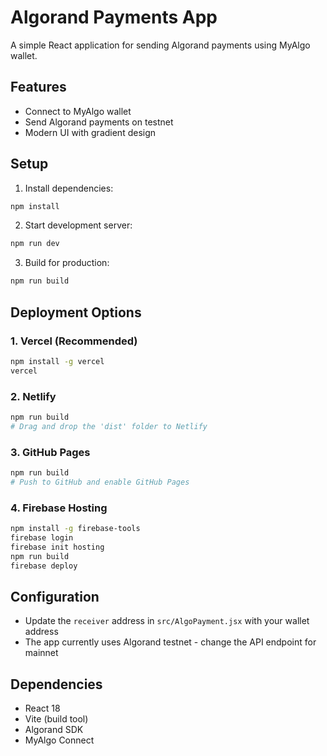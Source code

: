 # Algorand Payments App

A simple React application for sending Algorand payments using MyAlgo wallet.

## Features

- Connect to MyAlgo wallet
- Send Algorand payments on testnet
- Modern UI with gradient design

## Setup

1. Install dependencies:
```bash
npm install
```

2. Start development server:
```bash
npm run dev
```

3. Build for production:
```bash
npm run build
```

## Deployment Options

### 1. Vercel (Recommended)
```bash
npm install -g vercel
vercel
```

### 2. Netlify
```bash
npm run build
# Drag and drop the 'dist' folder to Netlify
```

### 3. GitHub Pages
```bash
npm run build
# Push to GitHub and enable GitHub Pages
```

### 4. Firebase Hosting
```bash
npm install -g firebase-tools
firebase login
firebase init hosting
npm run build
firebase deploy
```

## Configuration

- Update the `receiver` address in `src/AlgoPayment.jsx` with your wallet address
- The app currently uses Algorand testnet - change the API endpoint for mainnet

## Dependencies

- React 18
- Vite (build tool)
- Algorand SDK
- MyAlgo Connect 